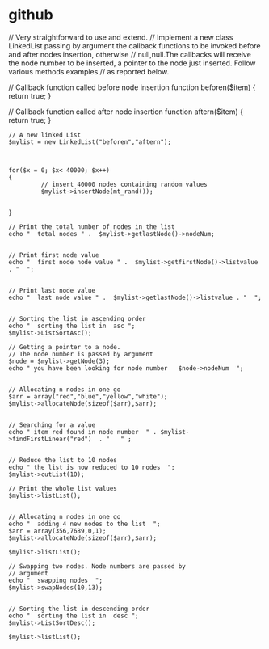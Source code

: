 # github

// Very straightforward to use and extend.
// Implement a new class LinkedList passing by argument the callback functions to be invoked before and after nodes insertion, otherwise 
// null,null.The callbacks will receive the node number to be inserted, a pointer to the node just inserted. Follow various methods examples
// as reported below.



// Callback function called before node insertion
function beforen($item)
{ 
    return true;
} 
    
// Callback function called after node insertion
function aftern($item)
{
    return true;
} 


    // A new linked List
    $mylist = new LinkedList("beforen","aftern");
   
   
    
    for($x = 0; $x< 40000; $x++)
    {    
             // insert 40000 nodes containing random values
             $mylist->insertNode(mt_rand());
             
    
    }
  
    // Print the total number of nodes in the list
    echo "  total nodes " .  $mylist->getlastNode()->nodeNum; 
  

    // Print first node value
    echo "  first node node value " .  $mylist->getfirstNode()->listvalue . "  ";
   
    
    // Print last node value
    echo "  last node value " .  $mylist->getlastNode()->listvalue . "  ";
    
    
    // Sorting the list in ascending order
    echo "  sorting the list in  asc ";
    $mylist->ListSortAsc();
 
    // Getting a pointer to a node.
    // The node number is passed by argument
    $node = $mylist->getNode(3);
    echo " you have been looking for node number   $node->nodeNum  ";
    
    
    // Allocating n nodes in one go 
    $arr = array("red","blue","yellow","white");
    $mylist->allocateNode(sizeof($arr),$arr);


    // Searching for a value
    echo " item red found in node number  " . $mylist->findFirstLinear("red")  . "   " ;


    // Reduce the list to 10 nodes
    echo " the list is now reduced to 10 nodes  ";
    $mylist->cutList(10);
   
    // Print the whole list values
    $mylist->listList();
   
 
    // Allocating n nodes in one go
    echo "  adding 4 new nodes to the list  ";
    $arr = array(356,7689,0,1);
    $mylist->allocateNode(sizeof($arr),$arr);
    
    $mylist->listList();
    
    // Swapping two nodes. Node numbers are passed by
    // argument
    echo "  swapping nodes  ";
    $mylist->swapNodes(10,13);
    
    
    // Sorting the list in descending order
    echo "  sorting the list in  desc ";
    $mylist->ListSortDesc();
  
    $mylist->listList();
